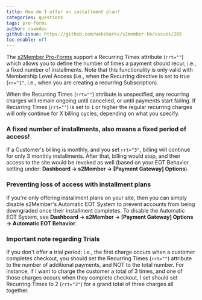 ```yaml
---
title: How do I offer an installment plan?
categories: questions
tags: pro-forms
author: raamdev
github-issue: https://github.com/websharks/s2member-kb/issues/265
toc-enable: off
---
```


The [s2Member Pro-Forms](http://s2member.com/kb-article/s2member-pro-forms/) support a Recurring Times attribute (`rrt=""`) which allows you to define the number of times a payment should recur, i.e., a fixed number of installments. Note that this functionality is only valid with Membership Level Access (i.e., when the Recurring directive is set to true (`rr="1"`, i.e., when you are creating a recurring Subscription).

When the Recurring Times (`rrt=""`) attribute is unspecified, any recurring charges will remain ongoing until cancelled, or until payments start failing. If Recurring Times (`rrt=""`) is set to `1` or higher the regular recurring charges will only continue for X billing cycles, depending on what you specify. 

### A fixed number of installments, also means a fixed period of access!

If a Customer's billing is monthly, and you set `rrt="3"`, billing will continue for only 3 monthly installments. After that, billing would stop, and their access to the site would be revoked as well (based on your EOT Behavior setting under: **Dashboard → s2Member → [Payment Gateway] Options**). 

### Preventing loss of access with installment plans

If you're only offering installment plans on your site, then you can simply disable s2Member's Automatic EOT System to prevent accounts from being downgraded once their installment completes. To disable the Automatic EOT System, see **Dashboard → s2Member → [Payment Gateway] Options → Automatic EOT Behavior**. 

### Important note regarding Trials

If you don't offer a trial period; i.e., the first charge occurs when a customer completes checkout, you should set the Recurring Times (`rrt=""`) attribute to the number of additional payments, and NOT to the total number. For instance, if I want to charge the customer a total of 3 times, and one of those charges occurs when they complete checkout, I set should set Recurring Times to 2 (`rrt="2"`) for a grand total of three charges all together.
